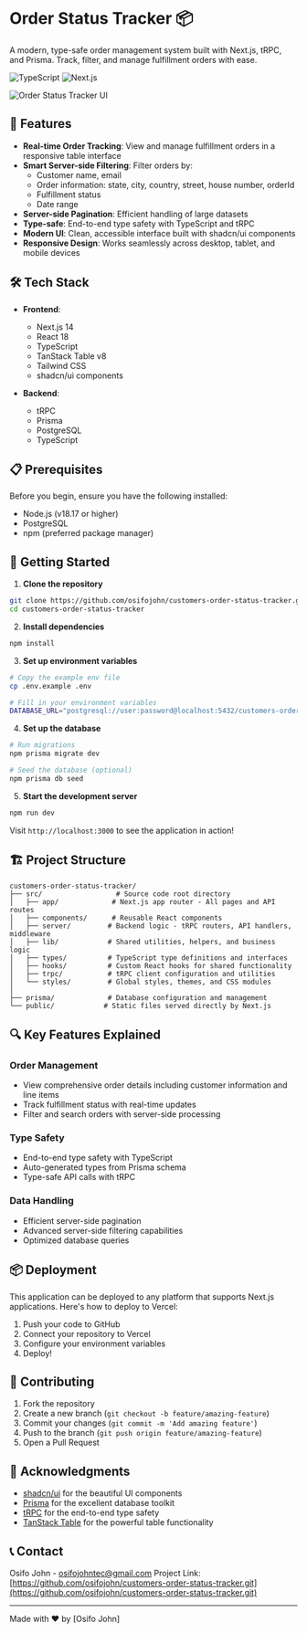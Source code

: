 # Order Status Tracker 📦

A modern, type-safe order management system built with Next.js, tRPC, and Prisma. Track, filter, and manage fulfillment orders with ease.

![TypeScript](https://img.shields.io/badge/TypeScript-5.2.2-blue)
![Next.js](https://img.shields.io/badge/Next.js-14.0.0-black)

![Order Status Tracker UI](https://i.imghippo.com/files/hd1279Is.png)

## 🚀 Features

- **Real-time Order Tracking**: View and manage fulfillment orders in a responsive table interface
- **Smart Server-side Filtering**: Filter orders by:
  - Customer name, email
  - Order information: state, city, country, street, house number, orderId
  - Fulfillment status
  - Date range
- **Server-side Pagination**: Efficient handling of large datasets
- **Type-safe**: End-to-end type safety with TypeScript and tRPC
- **Modern UI**: Clean, accessible interface built with shadcn/ui components
- **Responsive Design**: Works seamlessly across desktop, tablet, and mobile devices

## 🛠️ Tech Stack

- **Frontend**:

  - Next.js 14
  - React 18
  - TypeScript
  - TanStack Table v8
  - Tailwind CSS
  - shadcn/ui components

- **Backend**:
  - tRPC
  - Prisma
  - PostgreSQL
  - TypeScript

## 📋 Prerequisites

Before you begin, ensure you have the following installed:

- Node.js (v18.17 or higher)
- PostgreSQL
- npm (preferred package manager)

## 🚀 Getting Started

1. **Clone the repository**

```bash
git clone https://github.com/osifojohn/customers-order-status-tracker.git
cd customers-order-status-tracker
```

2. **Install dependencies**

```bash
npm install
```

3. **Set up environment variables**

```bash
# Copy the example env file
cp .env.example .env

# Fill in your environment variables
DATABASE_URL="postgresql://user:password@localhost:5432/customers-order-status-tracker"
```

4. **Set up the database**

```bash
# Run migrations
npm prisma migrate dev

# Seed the database (optional)
npm prisma db seed
```

5. **Start the development server**

```bash
npm run dev
```

Visit `http://localhost:3000` to see the application in action!

## 🏗️ Project Structure

```
customers-order-status-tracker/
├── src/                  # Source code root directory
│   ├── app/             # Next.js app router - All pages and API routes
│   ├── components/      # Reusable React components
│   ├── server/         # Backend logic - tRPC routers, API handlers, middleware
│   ├── lib/            # Shared utilities, helpers, and business logic
│   ├── types/          # TypeScript type definitions and interfaces
│   ├── hooks/          # Custom React hooks for shared functionality
│   ├── trpc/           # tRPC client configuration and utilities
│   └── styles/         # Global styles, themes, and CSS modules
│
├── prisma/             # Database configuration and management
└── public/            # Static files served directly by Next.js
```

## 🔍 Key Features Explained

### Order Management

- View comprehensive order details including customer information and line items
- Track fulfillment status with real-time updates
- Filter and search orders with server-side processing

### Type Safety

- End-to-end type safety with TypeScript
- Auto-generated types from Prisma schema
- Type-safe API calls with tRPC

### Data Handling

- Efficient server-side pagination
- Advanced server-side filtering capabilities
- Optimized database queries

## 📦 Deployment

This application can be deployed to any platform that supports Next.js applications. Here's how to deploy to Vercel:

1. Push your code to GitHub
2. Connect your repository to Vercel
3. Configure your environment variables
4. Deploy!

## 🤝 Contributing

1. Fork the repository
2. Create a new branch (`git checkout -b feature/amazing-feature`)
3. Commit your changes (`git commit -m 'Add amazing feature'`)
4. Push to the branch (`git push origin feature/amazing-feature`)
5. Open a Pull Request

## 🙏 Acknowledgments

- [shadcn/ui](https://ui.shadcn.com/) for the beautiful UI components
- [Prisma](https://www.prisma.io/) for the excellent database toolkit
- [tRPC](https://trpc.io/) for the end-to-end type safety
- [TanStack Table](https://tanstack.com/table/v8) for the powerful table functionality

## 📞 Contact

Osifo John - osifojohntec@gmail.com
Project Link: [https://github.com/osifojohn/customers-order-status-tracker.git](https://github.com/osifojohn/customers-order-status-tracker.git)

---

Made with ❤️ by [Osifo John]
